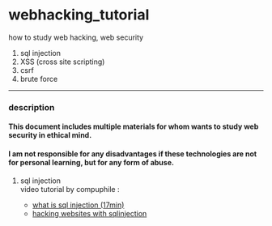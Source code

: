 # webhacking_tutorial
how to study web hacking, web security

<ol>
  <li> sql injection</li>
  <li> XSS (cross site scripting)</li>
  <li> csrf </li>
  <li> brute force </li>
</ol> 






----------------------------------------
<h3> description </h3>
<h4> This document includes multiple materials for whom wants to study web security in ethical mind. </h4>
<h4 color="red"> 
I am not responsible for any disadvantages if these technologies are not for personal learning, but for any form of abuse. </h4> 



<ol>
  <li> sql injection </li>
   video tutorial by compuphile : <ul> <li> <a href="https://www.youtube.com/watch?v=ciNHn38EyRc">  what is sql injection (17min)</a> </li>
  <li><a href="https://www.youtube.com/watch?v=_jKylhJtPmI"> hacking websites with sqlinjection </a> </li>
  </ul>
  
  
</ol> 
